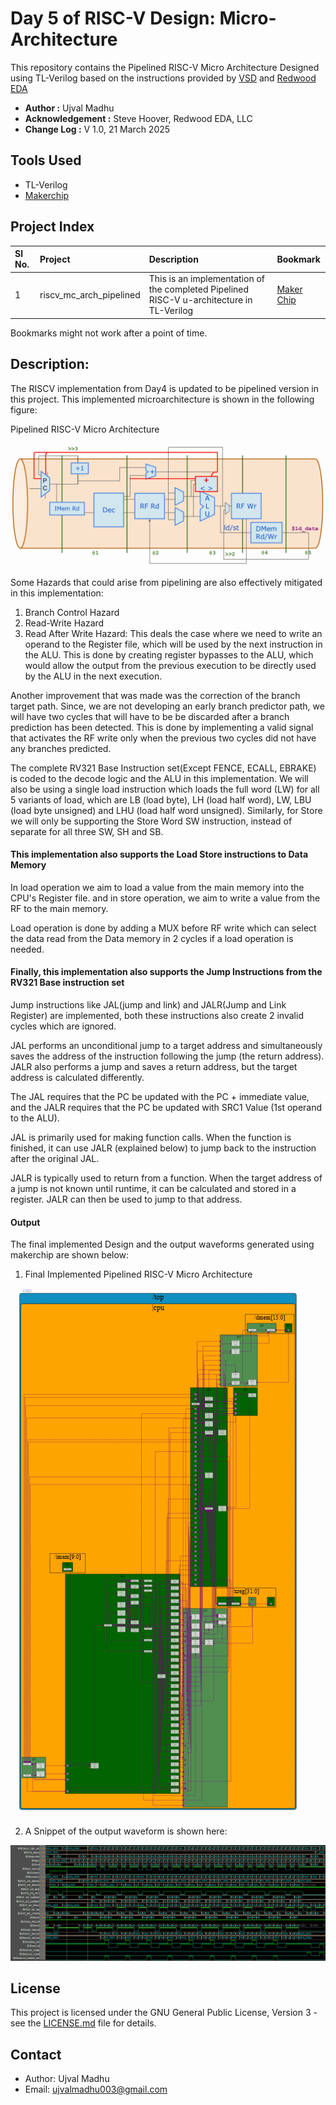 # Day 5 of RISC-V Design: Micro-Architecture

This repository contains the Pipelined RISC-V Micro Architecture Designed using TL-Verilog based on the
instructions provided by [VSD](https://vlsisystemdesign.com) and [Redwood EDA](https://www.redwoodeda.com)


- **Author :** Ujval Madhu
- **Acknowledgement :** Steve Hoover, Redwood EDA, LLC
- **Change Log :**  V 1.0, 21 March 2025


## Tools Used
- TL-Verilog
- [Makerchip](https://www.makerchip.com)

## Project Index


|  Sl No. | Project| Description| Bookmark |
|:-------|:-------|:-----------|:----------|
| 1 | riscv_mc_arch_pipelined| This is an implementation of the completed Pipelined RISC-V u-architecture in TL-Verilog | [Maker Chip](https://myth.makerchip.com/sandbox/0jRfjh1Qk/0Q1hkxL) |

Bookmarks might not work after a point of time.


## Description:

The RISCV implementation from Day4 is updated to be pipelined version in this project. This implemented microarchitecture is shown in the following figure:

Pipelined RISC-V Micro Architecture

<p>
    <img = src = "./Figures/day5_u_arch.PNG">
</p>


Some Hazards that could arise from pipelining are also effectively mitigated in this implementation:
1. Branch Control Hazard
2. Read-Write Hazard
3. Read After Write Hazard: This deals the case where we need to write an operand to the Register file, which will be used by the next instruction in the ALU. This is done by creating register bypasses to the ALU, which would allow the output from the previous execution to be directly used by the ALU in the next execution.

Another improvement that was made was the correction of the branch target path. Since, we are not developing an early branch predictor path, we will have two cycles that will have to be be discarded after a branch prediction has been detected. This is done by implementing a valid signal that activates the RF write only when the previous two cycles did not have any branches predicted.

The complete RV321 Base Instruction set(Except FENCE, ECALL, EBRAKE) is coded to the decode logic and the ALU in this implementation.
We will also be using a single load instruction which loads the full word (LW) for all 5 variants of load, which are LB (load byte), LH (load half word), LW, LBU (load byte unsigned) and LHU (load half word unsigned).
Similarly, for Store we will only be supporting the Store Word SW instruction, instead of separate for all three SW, SH and SB.

#### This implementation also supports the Load Store instructions to Data Memory

In load operation we aim to load a value from the main memory into the CPU's Register file. and in store operation, we aim to write a value from the RF to the main memory.

Load operation is done by adding a MUX before RF write which can select the data read from the Data memory in 2 cycles if a load operation is needed.

#### Finally, this implementation also supports the Jump Instructions from the RV321 Base instruction set
Jump instructions like JAL(jump and link) and JALR(Jump and Link Register) are implemented, both these instructions also create 2 invalid cycles which are ignored.

JAL performs an unconditional jump to a target address and simultaneously saves the address of the instruction following the jump (the return address). JALR also performs a jump and saves a return address, but the target address is calculated differently.

The JAL requires that the PC be updated with the PC + immediate value, and the JALR requires that the PC be updated with SRC1 Value (1st operand to the ALU).

JAL is primarily used for making function calls. When the function is finished, it can use JALR (explained below) to jump back to the instruction after the original JAL.

JALR is typically used to return from a function. When the target address of a jump is not known until runtime, it can be calculated and stored in a register. JALR can then be used to jump to that address.


#### Output

The final implemented Design and the output waveforms generated using makerchip are shown below:


1. Final Implemented Pipelined RISC-V Micro Architecture
<p>
    <img = src = "./Figures/day5_design.PNG">
</p>

2. A Snippet of the output waveform is shown here:
<p>
    <img = src = "./Figures/day5_waveform.PNG">
</p>


## License

This project is licensed under the GNU General Public License, Version 3 - see the [LICENSE.md](../LICENSE.md) file for details.

## Contact

- Author: Ujval Madhu
- Email: ujvalmadhu003@gmail.com